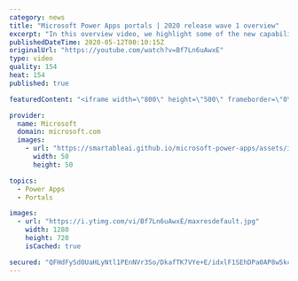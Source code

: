 ```yaml
---
category: news
title: "Microsoft Power Apps portals | 2020 release wave 1 overview"
excerpt: "In this overview video, we highlight some of the new capabilities included in the latest update to Microsoft Power Apps portals.     Here are the capabilities covered:   •    Power BI integration, so you can quickly add Power BI reports, tables, and dashboards to your portals without coding.  •    Themes"
publishedDateTime: 2020-05-12T00:10:15Z
originalUrl: "https://youtube.com/watch?v=Bf7Ln6uAwxE"
type: video
quality: 154
heat: 154
published: true

featuredContent: "<iframe width=\"800\" height=\"500\" frameborder=\"0\" src=\"https://www.youtube.com/embed/Bf7Ln6uAwxE\" allow=\"accelerometer; autoplay; encrypted-media; gyroscope; picture-in-picture\" allowfullscreen></iframe>"

provider:
  name: Microsoft
  domain: microsoft.com
  images:
    - url: "https://smartableai.github.io/microsoft-power-apps/assets/images/organizations/microsoft.com-50x50.jpg"
      width: 50
      height: 50

topics:
  - Power Apps
  - Portals

images:
  - url: "https://i.ytimg.com/vi/Bf7Ln6uAwxE/maxresdefault.jpg"
    width: 1280
    height: 720
    isCached: true

secured: "QFHdFySd0UaHLyNtl1PEnNVr3So/DkafTK7VYe+E/idxlF1SEhDPa0AP8w5kchgOysaRGz+SszX2JEh1b5RTF4IODRg+X497W+/X/nsaEXkZnKgZerkyvYlzufog25vj0kGPR21bLQuv/IIK5RcMif9Fury75f/mhhu9tbwXfJYL5gsKhMYSHngFGm/67tckZb6r9lXNRR+pH1gkgMs5rssELVNLQdoinLdzsxueNjKcUjBurAMhi8iv3HtpUK9nEhTluoitu9hY7G1GbUk0HPjeh0h59TnZfVsuwK6oa8cDWznC/7nOOypw4e3bR6JUsHV62WFKHGZYA3qLNqc6z8eVKNU48+DCEeZjjyyYojM87iEfWrR+gOvc7I3yh0MFrY2di8HCeq/3b/JGdjzzZAUoLttuh0XVxLPMI6EKPV83YQHD7Q1J3TMIZacjZbtP;PK8P+Cy3rA11ZumMD666ag=="
---
```


